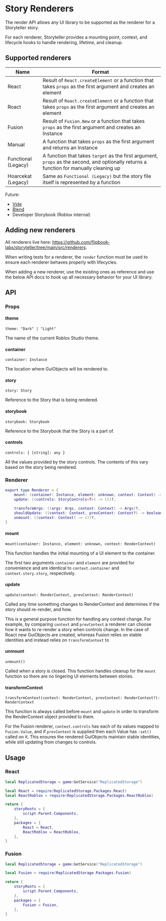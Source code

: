 # Story Renderers

The render API allows any UI library to be supported as the renderer for a Storyteller story.

For each renderer, Storyteller provides a mounting point, context, and lifecycle hooks to handle rendering, lifetime, and cleanup.

## Supported renderers

| **Name**            | **Format**                                                                                                                              |
| ------------------- | --------------------------------------------------------------------------------------------------------------------------------------- |
| React               | Result of `React.createElement` or a function that takes `props` as the first argument and creates an element                           |
| Roact               | Result of `Roact.createElement` or a function that takes `props` as the first argument and creates an element                           |
| Fusion              | Result of `Fusion.New` or a function that takes `props` as the first argument and creates an Instance                                   |
| Manual              | A function that takes `props` as the first argument and returns an Instance                                                             |
| Functional (Legacy) | A function that takes `target` as the first argument, `props` as the second, and optionally returns a function for manually cleaning up |
| Hoarcekat (Legacy)  | Same as `Functional (Legacy)` but the story file itself is represented by a function                                                    |

Future:
- [Vide](https://centau.github.io/vide/)
- [Blend](https://quenty.github.io/NevermoreEngine/api/Blend/)
- Developer Storybook (Roblox internal)

## Adding new renderers

All renderers live here: https://github.com/flipbook-labs/storyteller/tree/main/src/renderers.

When writing tests for a renderer, the `render` function must be used to ensure each renderer behaves properly with lifecycles.

When adding a new renderer, use the existing ones as reference and use the below API docs to hook up all necessary behavior for your UI library.

## API

### Props

#### theme

`theme: "Dark" | "Light"`

The name of the current Roblox Studio theme.

#### container

`container: Instance`

The location where GuiObjects will be rendered to.

#### story

`story: Story`

Reference to the Story that is being rendered.

#### storybook

`storybook: Storybook`

Reference to the Storybook that the Story is a part of.

#### controls

`controls: { [string]: any }`

All the values provided by the story controls. The contents of this vary based on the story being rendered.

### Renderer

```lua
export type Renderer = {
	mount: (container: Instance, element: unknown, context: Context) -> GuiObject | Folder,
	update: ((controls: StoryControls<T>) -> ())?,

	transformArgs: ((args: Args, context: Context) -> Args)?,
	shouldUpdate: ((context: Context, prevContext: Context?) -> boolean)?,
	unmount: ((context: Context) -> ())?,
}
```

#### mount

`mount(container: Instance, element: unknown, context: RenderContext)`

This function handles the initial mounting of a UI element to the container.

The first two arguments `container` and `element` are provided for convenience and are identical to `context.container` and `context.story.story`, respectively.

#### update

`update(context: RenderContext, prevContext: RenderContext)`

Called any time something changes to RenderContext and determines if the story should re-render, and how.

This is a general purpose function for handling any context change. For example, by comparing `context` and `prevContext` a renderer can choose how it wants to re-render a story when controls change. In the case of Roact new GuiObjects are created, whereas Fusion relies on stable identities and instead relies on `transformContext` to

#### unmount

`unmount()`

Called when a story is closed. This function handles cleanup for the `mount` function so there are no lingering UI elements between stories.

#### transformContext

`transformContext(context: RenderContext, prevContext: RenderContext?): RenderContext`

This function is always called before `mount` and `update` in order to transform the RenderContext object provided to them.

For the Fusion renderer, `context.controls` has each of its values mapped to `Fusion.Value`, and if `prevContext` is supplied then each Value has `:set()` called on it. This ensures the rendered GuiObjects maintain stable identities, while still updating from changes to controls.

## Usage

### React

```lua
local ReplicatedStorage = game:GetService("ReplicatedStorage")

local React = require(ReplicatedStorage.Packages.React)
local ReactRoblox = require(ReplicatedStorage.Packages.ReactRoblox)

return {
	storyRoots = {
		script.Parent.Components,
	},
	packages = {
		React = React,
		ReactRoblox = ReactRoblox,
	},
}
```

### Fusion

```lua
local ReplicatedStorage = game:GetService("ReplicatedStorage")

local Fusion = require(ReplicatedStorage.Packages.Fusion)

return {
	storyRoots = {
		script.Parent.Components,
	},
	packages = {
		Fusion = Fusion,
	},
}
```
